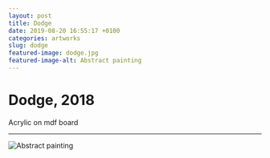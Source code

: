 ```yaml
---
layout: post
title: Dodge
date: 2019-08-20 16:55:17 +0100
categories: artworks
slug: dodge
featured-image: dodge.jpg
featured-image-alt: Abstract painting
---
```


# Dodge, 2018
Acrylic on mdf board

---

![Abstract painting](/assets/images/dodge.jpg)

